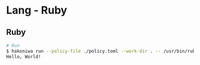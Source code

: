 # Lang - Ruby


## Ruby

```sh
# Run
$ hakoniwa run --policy-file ./policy.toml --work-dir . -- /usr/bin/ruby main.rb
Hello, World!
```
